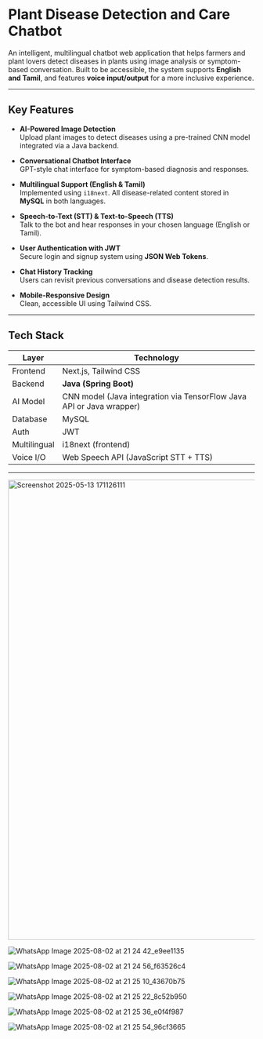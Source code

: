 # Plant Disease Detection and Care Chatbot

An intelligent, multilingual chatbot web application that helps farmers and plant lovers detect diseases in plants using image analysis or symptom-based conversation. Built to be accessible, the system supports **English and Tamil**, and features **voice input/output** for a more inclusive experience.

---

##  Key Features

-  **AI-Powered Image Detection**  
  Upload plant images to detect diseases using a pre-trained CNN model integrated via a Java backend.

-  **Conversational Chatbot Interface**  
  GPT-style chat interface for symptom-based diagnosis and responses.

-  **Multilingual Support (English & Tamil)**  
  Implemented using `i18next`. All disease-related content stored in **MySQL** in both languages.

-  **Speech-to-Text (STT) & Text-to-Speech (TTS)**  
  Talk to the bot and hear responses in your chosen language (English or Tamil).

-  **User Authentication with JWT**  
  Secure login and signup system using **JSON Web Tokens**.

-  **Chat History Tracking**  
  Users can revisit previous conversations and disease detection results.

-  **Mobile-Responsive Design**  
  Clean, accessible UI using Tailwind CSS.

---

##  Tech Stack

| Layer       | Technology                |
|------------|----------------------------|
| Frontend   | Next.js, Tailwind CSS      |
| Backend    | **Java (Spring Boot)**     |
| AI Model   | CNN model (Java integration via TensorFlow Java API or Java wrapper) |
| Database   | MySQL                      |
| Auth       | JWT                        |
| Multilingual | i18next (frontend)       |
| Voice I/O  | Web Speech API (JavaScript STT + TTS) |

---
<img width="1920" height="938" alt="Screenshot 2025-05-13 171126111" src="https://github.com/user-attachments/assets/46c58d8f-430c-4d99-8354-34a957f11869" />

![WhatsApp Image 2025-08-02 at 21 24 42_e9ee1135](https://github.com/user-attachments/assets/8e6f5d77-22da-43ab-8baf-ba36f27371fb)

![WhatsApp Image 2025-08-02 at 21 24 56_f63526c4](https://github.com/user-attachments/assets/afea1611-c886-4ec8-b220-e060fb8ca075)

![WhatsApp Image 2025-08-02 at 21 25 10_43670b75](https://github.com/user-attachments/assets/eabbc28f-23ea-4118-8939-07eaebc80e01)

![WhatsApp Image 2025-08-02 at 21 25 22_8c52b950](https://github.com/user-attachments/assets/6079a16e-fd05-4738-b86d-f3ce9de94c0d)

![WhatsApp Image 2025-08-02 at 21 25 36_e0f4f987](https://github.com/user-attachments/assets/ea06b241-1412-4033-8287-a540d489f2ee)

![WhatsApp Image 2025-08-02 at 21 25 54_96cf3665](https://github.com/user-attachments/assets/da1554ad-2fbf-4b18-ae82-14bd1a43d3c2)








